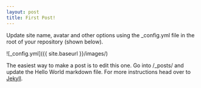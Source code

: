 ```yaml
---
layout: post
title: First Post!
---
```


Update site name, avatar and other options using the _config.yml file in the root of your repository (shown below).

![_config.yml]({{ site.baseurl }}/images/)

The easiest way to make a post is to edit this one. Go into /_posts/ and update the Hello World markdown file. For more instructions head over to [Jekyll](https://jekyllrb.com/docs/github-pages/).

